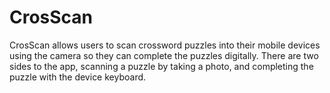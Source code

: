 # CrosScan
CrosScan allows users to scan crossword puzzles into their mobile devices using the camera so they can complete the puzzles digitally. There are two sides to the app, scanning a puzzle by taking a photo, and completing the puzzle with the device keyboard.
